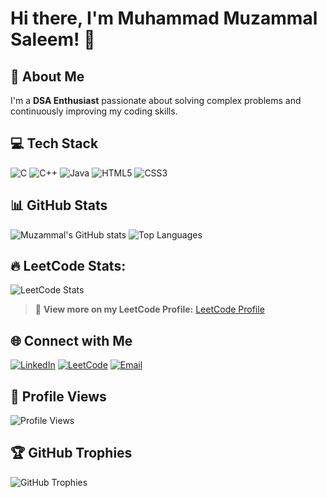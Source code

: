 # Hi there, I'm Muhammad Muzammal Saleem! 👋

## 🚀 About Me
I'm a **DSA Enthusiast** passionate about solving complex problems and continuously improving my coding skills.

## 💻 Tech Stack
![C](https://img.shields.io/badge/C-00599C?style=for-the-badge&logo=c&logoColor=white)
![C++](https://img.shields.io/badge/C%2B%2B-00599C?style=for-the-badge&logo=c%2B%2B&logoColor=white)
![Java](https://img.shields.io/badge/Java-007396?style=for-the-badge&logo=java&logoColor=white)
![HTML5](https://img.shields.io/badge/HTML5-E34F26?style=for-the-badge&logo=html5&logoColor=white)
![CSS3](https://img.shields.io/badge/CSS3-1572B6?style=for-the-badge&logo=css3&logoColor=white)

## 📊 GitHub Stats
![Muzammal's GitHub stats](https://github-readme-stats.vercel.app/api?username=Muzammal-Saleem&show_icons=true&theme=dark)
![Top Languages](https://github-readme-stats.vercel.app/api/top-langs/?username=Muzammal-Saleem&layout=compact&theme=dark)

## 🔥 LeetCode Stats:
![LeetCode Stats](https://leetcard.jacoblin.cool/Muzammal-Saleem?theme=dark&font=Karma&ext=heatmap&streak=true)

> 🚀 **View more on my LeetCode Profile:** [LeetCode Profile](https://leetcode.com/u/Muzammal-Saleem/)

## 🌐 Connect with Me
[![LinkedIn](https://img.shields.io/badge/LinkedIn-0077B5?style=for-the-badge&logo=linkedin&logoColor=white)](https://www.linkedin.com/in/muhammad-muzammal-saleem-9052a72ab/)
[![LeetCode](https://img.shields.io/badge/LeetCode-FFA116?style=for-the-badge&logo=leetcode&logoColor=black)](https://leetcode.com/u/Muzammal-Saleem/)
[![Email](https://img.shields.io/badge/Email-D14836?style=for-the-badge&logo=gmail&logoColor=white)](mailto:chmuzammal115@gmail.com)

## 🔄 Profile Views
![Profile Views](https://komarev.com/ghpvc/?username=Muzammal-Saleem&label=Profile%20Views&color=0e75b6&style=flat)

## 🏆 GitHub Trophies
![GitHub Trophies](https://github-profile-trophy.vercel.app/?username=Muzammal-Saleem&theme=darkhub&no-bg=true&margin-w=15)
